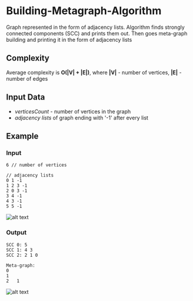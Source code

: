 # Building-Metagraph-Algorithm
Graph represented in the form of adjacency lists.
Algorithm finds strongly connected components (SCC) and prints them out.
Then goes meta-graph building and printing it in the form of adjacency lists

## Complexity
Average complexity is **O(|V| + |E|)**, where **|V|** - number of vertices, **|E|** - number of edges

## Input Data
* *verticesCount* - number of vertices in the graph
* *adjacency lists* of graph ending with '-1' after every list

## Example
### Input
```
6 // number of vertices

// adjacency lists
0 1 -1
1 2 3 -1
2 0 3 -1
3 4 -1
4 3 -1
5 5 -1
```
![alt text](https://graphonline.ru/tmp/saved/IT/ITZbEqLsFfcoqxCD.png)
### Output
```
SCC 0: 5 
SCC 1: 4 3 
SCC 2: 2 1 0 

Meta-graph:
0   
1   
2   1 
```
![alt text](https://graphonline.ru/tmp/saved/lv/lvnlLUghGDYxKsUt.png)
